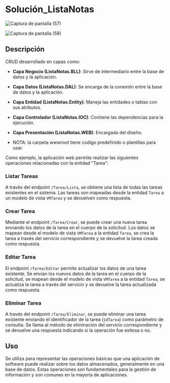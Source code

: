 # Solución_ListaNotas

![Captura de pantalla (57)](https://github.com/xfiberex/CRUD_ListaNotas/assets/135444565/7f578d08-b995-4a49-b8f0-5432601a2a5b)

![Captura de pantalla (58)](https://github.com/xfiberex/CRUD_ListaNotas/assets/135444565/5ba836b6-2aed-4da6-852e-3c2c01dbdfec)

## Descripción

CRUD desarrollado en capas como:

- **Capa Negocio (ListaNotas.BLL)**: Sirve de intermediario entre la base de datos y la aplicación.
- **Capa Datos (ListaNotas.DAL)**: Se encarga de la conexión entre la base de datos y la aplicación.
- **Capa Entidad (ListaNotas.Entity)**: Maneja las entidades o tablas con sus atributos.
- **Capa Controlador (ListaNotas.IOC)**: Contiene las dependencias para la ejecución.
- **Capa Presentación (ListaNotas.WEB)**: Encargada del diseño.

- NOTA: la carpeta wwwroot tiene codigo predefinido o plantillas para usar.

Como ejemplo, la aplicación web permite realizar las siguientes operaciones relacionadas con la entidad "Tarea":

### Listar Tareas

A través del endpoint `/Tarea/Lista`, se obtiene una lista de todas las tareas existentes en el sistema. Las tareas son mapeadas desde la entidad `Tarea` a un modelo de vista `VMTarea` y se devuelven como respuesta.

### Crear Tarea

Mediante el endpoint `/Tarea/Crear`, se puede crear una nueva tarea enviando los datos de la tarea en el cuerpo de la solicitud. Los datos se mapean desde el modelo de vista `VMTarea` a la entidad `Tarea`, se crea la tarea a través del servicio correspondiente y se devuelve la tarea creada como respuesta.

### Editar Tarea

El endpoint `/Tarea/Editar` permite actualizar los datos de una tarea existente. Se envían los nuevos datos de la tarea en el cuerpo de la solicitud, se mapean desde el modelo de vista `VMTarea` a la entidad `Tarea`, se actualiza la tarea a través del servicio y se devuelve la tarea actualizada como respuesta.

### Eliminar Tarea

A través del endpoint `/Tarea/Eliminar`, se puede eliminar una tarea existente enviando el identificador de la tarea (`idTarea`) como parámetro de consulta. Se llama al método de eliminación del servicio correspondiente y se devuelve una respuesta indicando si la operación fue exitosa o no.

## Uso

Se utiliza para representar las operaciones básicas que una aplicación de software puede realizar sobre los datos almacenados, generalmente en una base de datos. Estas operaciones son fundamentales para la gestión de información y son comunes en la mayoría de aplicaciones.
